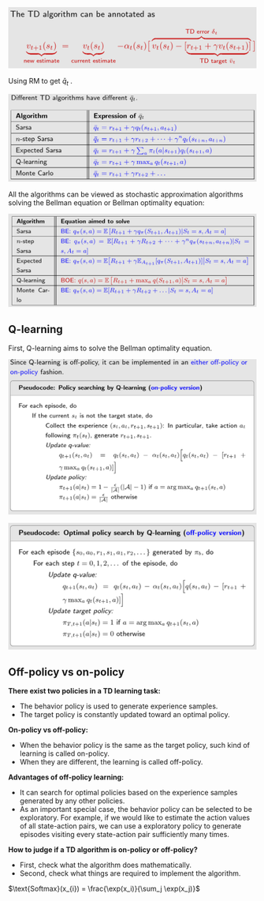 ![image-20231220151524173](.static/image-20231220151524173.png)

Using RM to get $\bar{q}_t$ .

![image-20231220151752109](.static/image-20231220151752109.png)

All the algorithms can be viewed as stochastic approximation algorithms solving the Bellman equation or Bellman optimality equation:

![image-20231220151820988](.static/image-20231220151820988.png)

## Q-learning

 First, Q-learning aims to solve the Bellman optimality equation.

![image-20231220152500314](.static/image-20231220152500314.png)



![image-20231220152510379](.static/image-20231220152510379.png)

## Off-policy vs on-policy

**There exist two policies in a TD learning task:**

- The behavior policy is used to generate experience samples.
- The target policy is constantly updated toward an optimal policy.

**On-policy vs off-policy:**

- When the behavior policy is the same as the target policy, such kind of learning is called on-policy.
- When they are different, the learning is called off-policy.

**Advantages of off-policy learning:**

- It can search for optimal policies based on the experience samples generated by any other policies.
- As an important special case, the behavior policy can be selected to be exploratory. For example, if we would like to estimate the action values of all state-action pairs, we can use a exploratory policy to generate episodes visiting every state-action pair sufficiently many times.

**How to judge if a TD algorithm is on-policy or off-policy?**

- First, check what the algorithm does mathematically.
- Second, check what things are required to implement the algorithm.



$\text{Softmax}(x_{i}) = \frac{\exp(x_i)}{\sum_j \exp(x_j)}$